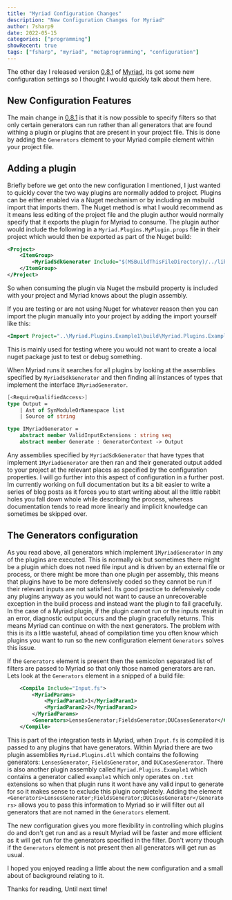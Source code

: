 ```yaml
---
title: "Myriad Configuration Changes"
description: "New Configuration Changes for Myriad"
author: 7sharp9
date: 2022-05-15
categories: ["programming"]
showRecent: true
tags: ["fsharp", "myriad", "metaprogramming", "configuration"]
---
```

The other day I released version [0.8.1][1] of [Myriad][2], its got some new configuration settings so I thought I would quickly talk about them here.  <!--more-->

## New Configuration Features  
The main change in [0.8.1][1] is that it is now possible to specify filters so that only certain generators can run rather than all generators that are found withing a plugin or plugins that are present in your project file.  This is done by adding the `Generators` element to your Myriad compile element within your project file.  

## Adding a plugin  

Briefly before we get onto the new configuration I mentioned, I just wanted to quickly cover the two way plugins are normally added to project.  Plugins can be either enabled via a Nuget mechanism or by including an msbuild import that imports them.  The Nuget method is what I would recommend as it means less editing of the project file and the plugin author would normally  specify that it exports the plugin for Myriad to consume.  The plugin author would include the following in a `Myriad.Plugins.MyPlugin.props` file in their project which would then be exported as part of the Nuget build:

```xml
<Project>
    <ItemGroup>
        <MyriadSdkGenerator Include="$(MSBuildThisFileDirectory)/../lib/net9.0/Myriad.Plugins.MyPlugin.dll" />
    </ItemGroup>
</Project>
```

So when consuming the plugin via Nuget the msbuild property is included with your project and Myriad knows about the plugin assembly.

If you are testing or are not using Nuget for whatever reason then you can import the plugin manually into your project by adding the import yourself like this:

```xml
<Import Project="..\Myriad.Plugins.Example1\build\Myriad.Plugins.Example1.InTest.props" />
```

This is mainly used for testing where you would not want to create a local nuget package just to test or debug something.  

When Myriad runs it searches for all plugins by looking at the assemblies specified by `MyriadSdkGenerator` and then finding all instances of types that implement the interface `IMyriadGenerator`.  

```fsharp
[<RequireQualifiedAccess>]
type Output =
    | Ast of SynModuleOrNamespace list
    | Source of string

type IMyriadGenerator =
    abstract member ValidInputExtensions : string seq
    abstract member Generate : GeneratorContext -> Output
```

Any assemblies specified by `MyriadSdkGenerator` that have types that implement `IMyriadGenerator` are then ran and their generated output added to your project at the relevant places as specified by the configuration properties.  I will go further into this aspect of configuration in a further post.  Im currently working on full documentation but its a bit easier to write a series of blog posts as it forces you to start writing about all the little rabbit holes you fall down whole while describing the process, whereas documentation tends to read more linearly and implicit knowledge can sometimes be skipped over.  

## The Generators configuration

As you read above, all generators which implement `IMyriadGenerator` in any of the plugins are executed.  This is normally ok but sometimes there might be a plugin which does not need file input and is driven by an external file or process, or there might be more than one plugin per assembly, this means that plugins have to be more defensively coded so they cannot be run if their relevant inputs are not satisfied.  Its good practice to defensively code any plugins anyway as you would not want to cause an unrecoverable exception in the build process and instead want the plugin to fail gracefully.  In the case of a Myriad plugin, if the plugin cannot run or the inputs result in an error, diagnostic output occurs and the plugin gracefully returns.  This means Myriad can continue on with the next generators.  The problem with this is its a little wasteful, ahead of compilation time you often know which plugins you want to run so the new configuration element `Generators` solves this issue.

If the `Generators` element is present then the semicolon separated list of filters are passed to Myriad so that only those named generators are ran.  Lets look at the `Generators` element in a snipped of a build file:


```xml
    <Compile Include="Input.fs">
        <MyriadParams>
            <MyriadParam1>1</MyriadParam1>
            <MyriadParam2>2</MyriadParam2>
        </MyriadParams>
        <Generators>LensesGenerator;FieldsGenerator;DUCasesGenerator</Generators>
    </Compile>
```

This is part of the integration tests in Myriad, when `Input.fs` is compiled it is passed to any plugins that have generators.   Within Myriad there are two plugin assemblies `Myriad.Plugins.dll` which contains the following generators: `LensesGenerator`, `FieldsGenerator`, and `DUCasesGenerator`.  There is also another plugin assembly called `Myriad.Plugins.Example1` which contains a generator called `example1` which only operates on `.txt` extensions so when that plugin runs it wont have any valid input to generate for so it makes sense to exclude this plugin completely.  Adding the element `<Generators>LensesGenerator;FieldsGenerator;DUCasesGenerator</Generators>` allows you to pass this information to Myriad so ir will filter out all generators that are not named in the `Generators` element.  

The new configuration gives you more flexibility in controlling which plugins do and don't get run and as a result Myriad will be faster and more efficient as it will get run for the generators specified in the filter.  Don't worry though if the `Generators` element is not present then all generators will get run as usual.

I hoped you enjoyed reading a little about the new configuration and a small about of background relating to it.

Thanks for reading, Until next time!


[1]: https://www.nuget.org/packages/myriad
[2]: https://github.com/MoiraeSoftware/myriad
